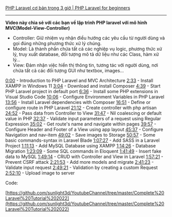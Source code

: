 [PHP Laravel cơ bản trong 3 giờ | PHP Laravel for beginners](https://www.youtube.com/watch?v=iSsFV9hmxDk)

---

**Video này chia sẻ với các bạn về lập trình PHP laravel với mô hình MVC(Model-View-Controller)**

- Controller: Giữ nhiệm vụ nhận điều hướng các yêu cầu từ người dùng và gọi đúng những phương thức xử lý chúng.
- Model: Là thành phần chứa tất cả các nghiệp vụ logic, phương thức xử lý, truy xuất database, đối tượng mô tả dữ liệu như các Class, hàm xử lý…
- View: Đảm nhận việc hiển thị thông tin, tương tác với người dùng, nơi chứa tất cả các đối tượng GUI như textbox, images…

[0:00](https://www.youtube.com/watch?v=iSsFV9hmxDk) - Introduction to PHP Laravel and MVC Architecture
[2:33](https://www.youtube.com/watch?v=iSsFV9hmxDk&t=153s) - Install XAMPP in Windows 11
[3:04](https://www.youtube.com/watch?v=iSsFV9hmxDk&t=184s) - Download and install Composer
[4:39](https://www.youtube.com/watch?v=iSsFV9hmxDk&t=279s) - Start PHP Laravel project in default port
[6:36](https://www.youtube.com/watch?v=iSsFV9hmxDk&t=396s) - Install some PHP extensions in Visual Studio Code
[10:06](https://www.youtube.com/watch?v=iSsFV9hmxDk&t=606s) - Configure Environment Variables in PHP Laravel
[13:56](https://www.youtube.com/watch?v=iSsFV9hmxDk&t=836s) - Install Laravel dependencies with Composer
[16:51](https://www.youtube.com/watch?v=iSsFV9hmxDk&t=1011s) - Define or configure route in PHP Laravel
[21:12](https://www.youtube.com/watch?v=iSsFV9hmxDk&t=1272s) - Create controller with php artisan
[24:52](https://www.youtube.com/watch?v=iSsFV9hmxDk&t=1492s) - Pass data from Controller to View
[31:47](https://www.youtube.com/watch?v=iSsFV9hmxDk&t=1907s) - Nil coalescing or default value in PHP
[32:37](https://www.youtube.com/watch?v=iSsFV9hmxDk&t=1957s) - Validate input parameters of a request using Regular Expression
[35:02](https://www.youtube.com/watch?v=iSsFV9hmxDk&t=2102s) - Get route's name and navigate within pages
[39:57](https://www.youtube.com/watch?v=iSsFV9hmxDk&t=2397s) - Configure Header and Footer of a View using app layout
[45:37](https://www.youtube.com/watch?v=iSsFV9hmxDk&t=2737s) - Configure Navigation and nav-item
[49:02](https://www.youtube.com/watch?v=iSsFV9hmxDk&t=2942s) - Save images to Storage
[50:57](https://www.youtube.com/watch?v=iSsFV9hmxDk&t=3057s) - Some basic commands-syntax in Laravel Blade
[1:07:27](https://www.youtube.com/watch?v=iSsFV9hmxDk&t=4047s) - Add SASS in a Laravel Project
[1:11:13](https://www.youtube.com/watch?v=iSsFV9hmxDk&t=4273s) - Add MySQL Database using XAMPP
[1:14:26](https://www.youtube.com/watch?v=iSsFV9hmxDk&t=4466s) - Database Migration
[1:23:09](https://www.youtube.com/watch?v=iSsFV9hmxDk&t=4989s) - Some SQL commands in Eloquent
[1:41:49](https://www.youtube.com/watch?v=iSsFV9hmxDk&t=6109s) - Insert fake data to MySQL
[1:49:14](https://www.youtube.com/watch?v=iSsFV9hmxDk&t=6554s) - CRUD with Controller and View in Laravel
[1:57:21](https://www.youtube.com/watch?v=iSsFV9hmxDk&t=7041s) - Prevent CSRF attack
[2:21:53](https://www.youtube.com/watch?v=iSsFV9hmxDk&t=8513s) - Add more models and migrate
[2:41:23](https://www.youtube.com/watch?v=iSsFV9hmxDk&t=9683s) - Validate input request
[2:49:21](https://www.youtube.com/watch?v=iSsFV9hmxDk&t=10161s) - Validation by creating a custom Request
[2:52:10](https://www.youtube.com/watch?v=iSsFV9hmxDk&t=10330s) - Upload image to server

Code:

[https://github.com/sunlight3d/YoutubeChannel/tree/master/Complete%20Laravel%20Tutorial%202022](https://github.com/sunlight3d/YoutubeChannel/tree/master/Complete%20Laravel%20Tutorial%202022)
